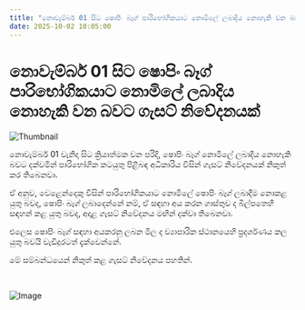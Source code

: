 ```yaml
---
title: "නොවැම්බර් 01 සිට ෂොපිං බෑග් පාරිභෝගිකයාට නොමිලේ ලබාදිය නොහැකි වන බවට ගැසට් නිවේදනයක්"
date: 2025-10-02 10:05:00
---
```


# නොවැම්බර් 01 සිට ෂොපිං බෑග් පාරිභෝගිකයාට නොමිලේ ලබාදිය නොහැකි වන බවට ගැසට් නිවේදනයක්

![Thumbnail](https://helakuru.sgp1.cdn.digitaloceanspaces.com/esana/images/lib/grocery-bag.jpg)

නොවැම්බර් 01 වැනිදා සිට ක්‍රියාත්මක වන පරිදි, ෂොපිං බෑග් නොමිලේ ලබාදිය නොහැකි බවට දක්වමින් පාරිභෝගික කටයුතු පිළිබඳ අධිකාරිය විසින් ගැසට් නිවේදනයක් නිකුත් කර තිබෙනවා.

ඒ අනුව, වෙළෙන්දෙකු විසින් පාරිභෝගිකයාට නොමිලේ ෂොපිං බෑග් ලබාදීම නොකළ යුතු බවද, ෂොපිං බෑග් ලබාදෙන්නේ නම්, ඒ සඳහා අය කරන ගාස්තුව ද බිල්පතෙහි සඳහන් කළ යුතු බවද, අදාළ ගැසට් නිවේදනය මඟින් දක්වා තිබෙනවා.

එලෙස ෂොපිං බෑග් සඳහා අයකරනු ලබන මිල ද ව්‍යාපාරික ස්ථානයෙහි ප්‍රදර්ශණය කල යුතු බවයි වැඩිදුරටත් දැක්වෙන්නේ.

මේ සම්බන්ධයෙන් නිකුත් කළ ගැසට් නිවේදනය පහතින්.

 

![Image](https://helakuru.sgp1.cdn.digitaloceanspaces.com/esana/images/68ddd2a45d16apdf_page_0.jpeg)

